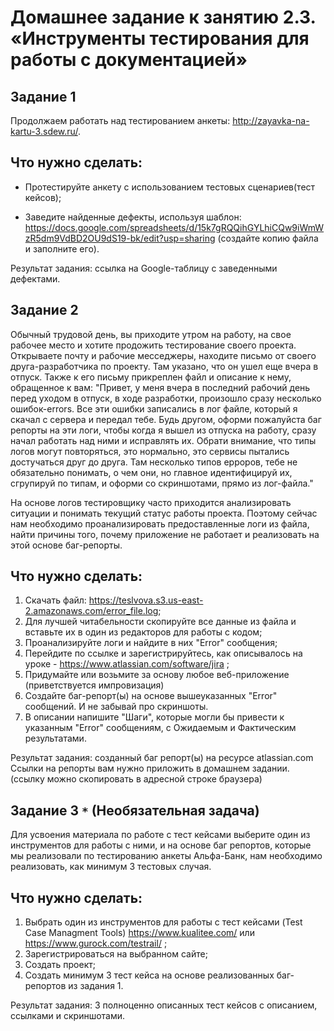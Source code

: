 # Домашнее задание к занятию 2.3. «Инструменты тестирования для работы с документацией»

## Задание 1
Продолжаем работать над тестированием анкеты: http://zayavka-na-kartu-3.sdew.ru/. 

## Что нужно сделать:
* Протестируйте анкету с использованием тестовых сценариев(тест кейсов);

* Заведите найденные дефекты, используя шаблон: https://docs.google.com/spreadsheets/d/15k7gRQQihGYLhiCQw9iWmWzR5dm9VdBD2OU9dS19-bk/edit?usp=sharing
(создайте копию файла и заполните его).

Результат задания: ссылка на Google-таблицу с заведенными дефектами. 


## Задание 2

Обычный трудовой день, вы приходите утром на работу, на свое рабочее место и хотите продожить тестирование своего проекта. Открываете почту и рабочие месседжеры, находите письмо от своего друга-разработчика по проекту. Там указано, что он ушел еще вчера в отпуск. Также к его письму прикреплен файл и описание к нему, обращенное к вам: "Привет, у меня вчера в последний рабочий день перед уходом в отпуск, в ходе разработки, произошло сразу несколько ошибок-errors. Все эти ошибки записались в лог файле, который я скачал с сервера и передал тебе. Будь другом, оформи пожалуйста баг репорты на эти логи, чтобы когда я вышел из отпуска на работу, сразу начал работать над ними и исправлять их. Обрати внимание, что типы логов могут повторяться, это нормально, это сервисы пытались достучаться друг до друга. Там несколько типов ерроров, тебе не обязательно понимать, о чем они, но главное идентифицируй их, сгрупируй по типам, и оформи со скриншотами, прямо из лог-файла."

На основе логов тестировщику часто приходится анализировать ситуации и понимать текущий статус работы проекта. Поэтому сейчас нам необходимо проанализировать предоставленные логи из файла, найти причины того, почему приложение не работает и реализовать на этой основе баг-репорты.

## Что нужно сделать:
1. Скачать файл: https://teslvova.s3.us-east-2.amazonaws.com/error_file.log;
2. Для лучшей читабельности скопируйте все данные из файла и вставьте их в один из редакторов для работы с кодом;
3. Проанализируйте логи и найдите в них "Error" сообщения;
4. Перейдите по ссылке и зарегистрируйтесь, как описывалось на уроке - https://www.atlassian.com/software/jira ;
5. Придумайте или возьмите за основу любое веб-приложение (приветствуется импровизация)
6. Создайте баг-репорт(ы) на основе вышеуказанных "Error" сообщений. И не забывай про скриншоты.
7. В описании напишите "Шаги", которые могли бы привести к указанным "Error" сообщениям, с Ожидаемым и Фактическим результатами.

Результат задания: созданный баг репорт(ы) на ресурсе atlassian.com 
Ссылки на репорты вам нужно приложить в домашнем задании. (ссылку можно скопировать в адресной строке браузера)

## Задание 3 `*` (Необязательная задача)

Для усвоения материала по работе с тест кейсами выберите один из инструментов для работы с ними, и на основе баг репортов, которые мы реализовали по тестированию анкеты Альфа-Банк, нам необходимо реализовать, как минимум 3 тестовых случая.

## Что нужно сделать:

1. Выбрать один из инструментов для работы с тест кейсами (Test Case Managment Tools) https://www.kualitee.com/ или https://www.gurock.com/testrail/ ;
2. Зарегистрироваться на выбранном сайте;
3. Создать проект;
4. Создать минимум 3 тест кейса на основе реализованных баг-репортов из задания 1.

Результат задания: 3 полноценно описанных тест кейсов с описанием, ссылками и скриншотами.
